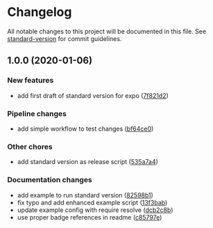 # Changelog

All notable changes to this project will be documented in this file. See [standard-version](https://github.com/conventional-changelog/standard-version) for commit guidelines.

## 1.0.0 (2020-01-06)


### New features

* add first draft of standard version for expo ([7f821d2](https://github.com/bycedric/standard-version-expo/commit/7f821d2458f8115b28a19495b163bbc85089f9c6))


### Pipeline changes

* add simple workflow to test changes ([bf64ce0](https://github.com/bycedric/standard-version-expo/commit/bf64ce034558780f89aca7d11cbc8f2d1a9b9806))


### Other chores

* add standard version as release script ([535a7a4](https://github.com/bycedric/standard-version-expo/commit/535a7a45e9275c558b937caf57a901e86136c853))


### Documentation changes

* add example to run standard version ([82598b1](https://github.com/bycedric/standard-version-expo/commit/82598b129e6f71b2e3e4bd6283df2cceb1fad846))
* fix typo and add enhanced example script ([13f3bab](https://github.com/bycedric/standard-version-expo/commit/13f3bab0128f171d7bbab72e6b55dd04210608cb))
* update example config with require resolve ([dcb2c8b](https://github.com/bycedric/standard-version-expo/commit/dcb2c8b41426d8d8a01fe48d739c7fb8ac92aaab))
* use proper badge references in readme ([c85797e](https://github.com/bycedric/standard-version-expo/commit/c85797e6993df1cd36faef437255fb576b2f1253))
